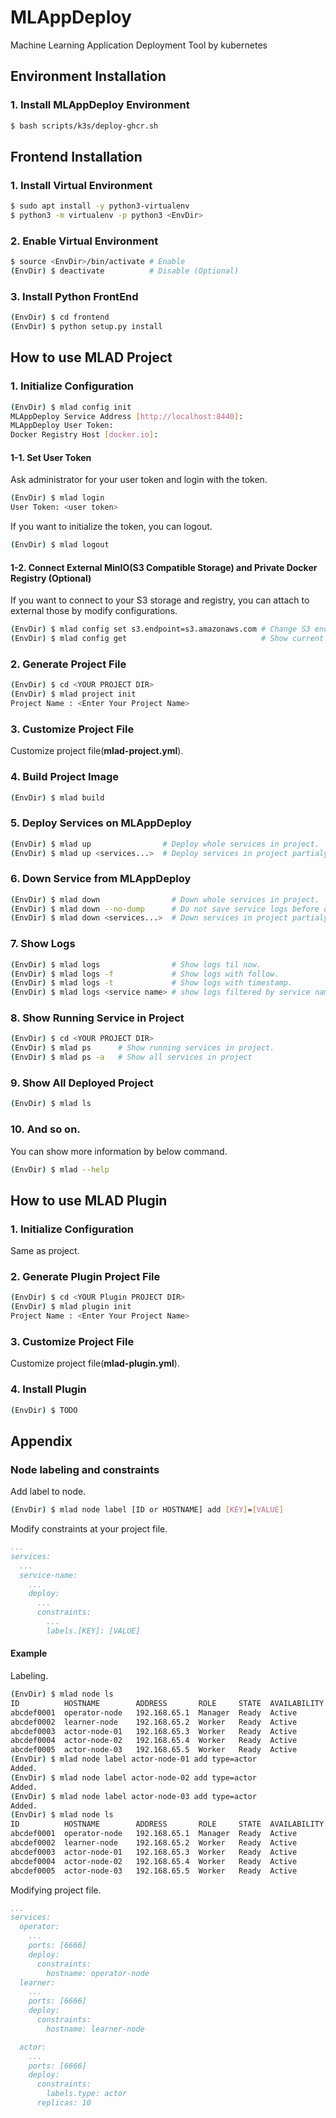 # MLAppDeploy
Machine Learning Application Deployment Tool by kubernetes
## Environment Installation
### 1. Install MLAppDeploy Environment
``` bash
$ bash scripts/k3s/deploy-ghcr.sh
```
## Frontend Installation
### 1. Install Virtual Environment
``` bash
$ sudo apt install -y python3-virtualenv
$ python3 -m virtualenv -p python3 <EnvDir>
```
### 2. Enable Virtual Environment
``` bash
$ source <EnvDir>/bin/activate # Enable
(EnvDir) $ deactivate          # Disable (Optional)
```
### 3. Install Python FrontEnd
``` bash
(EnvDir) $ cd frontend
(EnvDir) $ python setup.py install
```

## How to use MLAD Project
### 1. Initialize Configuration
``` bash
(EnvDir) $ mlad config init
MLAppDeploy Service Address [http://localhost:8440]:
MLAppDeploy User Token:
Docker Registry Host [docker.io]:
```

#### 1-1. Set User Token
Ask administrator for your user token and login with the token.
``` bash
(EnvDir) $ mlad login
User Token: <user token>
```
If you want to initialize the token, you can logout.
``` bash
(EnvDir) $ mlad logout
```
#### 1-2. Connect External MinIO(S3 Compatible Storage) and Private Docker Registry (Optional)
If you want to connect to your S3 storage and registry, you can attach to external those by modify configurations.
``` bash
(EnvDir) $ mlad config set s3.endpoint=s3.amazonaws.com # Change S3 endpoint
(EnvDir) $ mlad config get                              # Show current configuration
```
### 2. Generate Project File
``` bash
(EnvDir) $ cd <YOUR PROJECT DIR>
(EnvDir) $ mlad project init
Project Name : <Enter Your Project Name>
```
### 3. Customize Project File
Customize project file(**mlad-project.yml**).
### 4. Build Project Image
``` bash
(EnvDir) $ mlad build
```
### 5. Deploy Services on MLAppDeploy
``` bash
(EnvDir) $ mlad up                # Deploy whole services in project.
(EnvDir) $ mlad up <services...>  # Deploy services in project partialy.
```
### 6. Down Service from MLAppDeploy
``` bash
(EnvDir) $ mlad down                # Down whole services in project.
(EnvDir) $ mlad down --no-dump      # Do not save service logs before down.
(EnvDir) $ mlad down <services...>  # Down services in project partialy.
```
### 7. Show Logs
``` bash
(EnvDir) $ mlad logs                # Show logs til now.
(EnvDir) $ mlad logs -f             # Show logs with follow.
(EnvDir) $ mlad logs -t             # Show logs with timestamp.
(EnvDir) $ mlad logs <service name> # show logs filtered by service name.
```
### 8. Show Running Service in Project
``` bash
(EnvDir) $ cd <YOUR PROJECT DIR>
(EnvDir) $ mlad ps      # Show running services in project.
(EnvDir) $ mlad ps -a   # Show all services in project
```
### 9. Show All Deployed Project
``` bash
(EnvDir) $ mlad ls
```
### 10. And so on.
You can show more information by below command.
``` bash
(EnvDir) $ mlad --help
```
## How to use MLAD Plugin
### 1. Initialize Configuration
Same as project. 
### 2. Generate Plugin Project File
``` bash
(EnvDir) $ cd <YOUR Plugin PROJECT DIR>
(EnvDir) $ mlad plugin init
Project Name : <Enter Your Project Name>
```
### 3. Customize Project File
Customize project file(**mlad-plugin.yml**).
### 4. Install Plugin
``` bash
(EnvDir) $ TODO
```

## Appendix
### Node labeling and constraints
Add label to node.
```bash
(EnvDir) $ mlad node label [ID or HOSTNAME] add [KEY]=[VALUE]
```
Modify constraints at your project file.
```yaml
...
services:
  ...
  service-name:
    ...
    deploy:
      ...
      constraints:
        ...
        labels.[KEY]: [VALUE]
```

#### Example
Labeling.
```bash
(EnvDir) $ mlad node ls
ID          HOSTNAME        ADDRESS       ROLE     STATE  AVAILABILITY  ENGINE    LABELS
abcdef0001  operator-node   192.168.65.1  Manager  Ready  Active        19.03.13
abcdef0002  learner-node    192.168.65.2  Worker   Ready  Active        19.03.13
abcdef0003  actor-node-01   192.168.65.3  Worker   Ready  Active        19.03.13
abcdef0004  actor-node-02   192.168.65.4  Worker   Ready  Active        19.03.13
abcdef0005  actor-node-03   192.168.65.5  Worker   Ready  Active        19.03.13
(EnvDir) $ mlad node label actor-node-01 add type=actor
Added.
(EnvDir) $ mlad node label actor-node-02 add type=actor
Added.
(EnvDir) $ mlad node label actor-node-03 add type=actor
Added.
(EnvDir) $ mlad node ls
ID          HOSTNAME        ADDRESS       ROLE     STATE  AVAILABILITY  ENGINE    LABELS
abcdef0001  operator-node   192.168.65.1  Manager  Ready  Active        19.03.13
abcdef0002  learner-node    192.168.65.2  Worker   Ready  Active        19.03.13
abcdef0003  actor-node-01   192.168.65.3  Worker   Ready  Active        19.03.13  type=actor
abcdef0004  actor-node-02   192.168.65.4  Worker   Ready  Active        19.03.13  type=actor
abcdef0005  actor-node-03   192.168.65.5  Worker   Ready  Active        19.03.13  type=actor
```
Modifying project file.
```yaml
...
services:
  operator:
    ...
    ports: [6666]
    deploy:
      constraints:
        hostname: operator-node
  learner:
    ...
    ports: [6666]
    deploy:
      constraints:
        hostname: learner-node

  actor:
    ...
    ports: [6666]
    deploy:
      constraints:
        labels.type: actor
      replicas: 10
```

